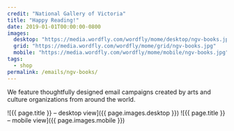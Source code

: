 ```yaml
---
credit: "National Gallery of Victoria"
title: "Happy Reading!"
date: 2019-01-01T00:00:00-0800
images:
  desktop: "https://media.wordfly.com/wordfly/mome/desktop/ngv-books.jpg"
  grid: "https://media.wordfly.com/wordfly/mome/grid/ngv-books.jpg"
  mobile: "https://media.wordfly.com/wordfly/mome/mobile/ngv-books.jpg"
tags:
  - shop
permalink: /emails/ngv-books/
---
```

We feature thoughtfully designed email campaigns created by arts and culture organizations from around the world.

![{{ page.title }} – desktop view]({{ page.images.desktop }})
![{{ page.title }} – mobile view]({{ page.images.mobile }})
